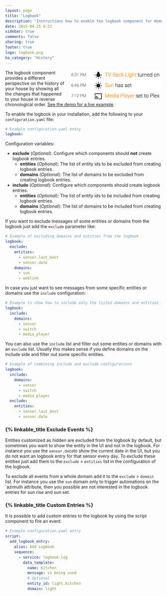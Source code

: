 ```yaml
---
layout: page
title: "Logbook"
description: "Instructions how to enable the logbook component for Home Assistant."
date: 2015-04-25 9:23
sidebar: true
comments: false
sharing: true
footer: true
logo: logbook.png
ha_category: "History"
---
```


<img src='/images/screenshots/logbook.png' style='margin-left:10px; float: right;' height="100" /> The logbook component provides a different perspective on the history of your house by showing all the changes that happened to your house in reverse chronological order. [See the demo for a live example](/demo/).

To enable the logbook in your installation, add the following to your `configuration.yaml` file:

```yaml
# Example configuration.yaml entry
logbook:
```

Configuration variables:

- **exclude** (*Optional*): Configure which components should **not** create logbook entries. 
  - **entities** (*Optional*): The list of entity ids to be excluded from creating logbook entries.
  - **domains** (*Optional*): The list of domains to be excluded from creating logbook entries.
- **include** (*Optional*): Configure which components should create logbook entries. 
  - **entities** (*Optional*): The list of entity ids to be included from creating logbook entries.
  - **domains** (*Optional*): The list of domains to be included from creating logbook entries.

If you want to exclude messages of some entities or domains from the logbook just add the `exclude` parameter like: 

```yaml
# Example of excluding domains and entities from the logbook
logbook:
  exclude:
    entities:
      - sensor.last_boot
      - sensor.date
    domains:
      - sun
      - weblink
```

In case you just want to see messages from some specific entities or domains use the `include` configuration:

```yaml
# Example to show how to include only the listed domains and entities in the logbook
logbook:
  include:
    domains:
      - sensor
      - switch
      - media_player
```

You can also use the `include` list and filter out some entities or domains with an `exclude` list. Usually this makes sense if you define domains on the include side and filter out some specific entities.   

```yaml
# Example of combining include and exclude configurations
logbook:
  include:
    domains:
      - sensor
      - switch
      - media_player
  exclude:
    entities:
      - sensor.last_boot
      - sensor.date
```

### {% linkable_title Exclude Events %}

Entities customized as hidden are excluded from the logbook by default, but sometimes you want to show the entity in the UI and not in the logbook. For instance you use the `sensor.date`to show the current date in the UI, but you do not want an logbook entry for that sensor every day.
To exclude these entities just add them to the `exclude` > `entities` list in the configuration of the logbook.

To exclude all events from a whole domain add it to the `exclude` > `domain` list. For instance you use the `sun` domain only to trigger automations on the `azimuth attribute, then you possible are not interested in the logbook entries for sun rise and sun set. 

### {% linkable_title Custom Entries %}

It is possible to add custom entries to the logbook by using the script component to fire an event.

```yaml
# Example configuration.yaml entry
script:
  add_logbook_entry:
    alias: Add Logbook
    sequence:
      - service: logbook.log
        data_template:
          name: Kitchen
          message: is being used
          # Optional          
          entity_id: light.kitchen
          domain: light         
```
